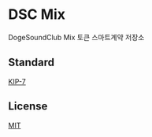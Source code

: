 # DSC Mix
DogeSoundClub Mix 토큰 스마트계약 저장소

## Standard
[KIP-7](https://kips.klaytn.com/KIPs/kip-7)

## License
[MIT](LICENSE)
